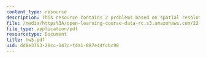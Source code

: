 ```yaml
---
content_type: resource
description: This resource contains 2 problems based on spatial resolution.
file: /media/https%3A/open-learning-course-data-rc.s3.amazonaws.com/22-56j-noninvasive-imaging-in-biology-and-medicine-fall-2005/dd8e376320cc147cfda1887e44fcbc98_hw5.pdf
file_type: application/pdf
resourcetype: Document
title: hw5.pdf
uid: dd8e3763-20cc-147c-fda1-887e44fcbc98
---
```

